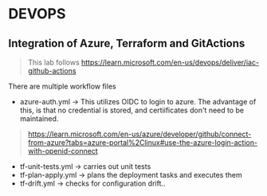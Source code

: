 # DEVOPS
## Integration of Azure, Terraform and GitActions

> This lab follows  https://learn.microsoft.com/en-us/devops/deliver/iac-github-actions

There are multiple workflow files 
- azure-auth.yml -> This utilizes OIDC to login to azure. The advantage of this, is that no credential is stored, and certiificates don't need to be maintained.

>https://learn.microsoft.com/en-us/azure/developer/github/connect-from-azure?tabs=azure-portal%2Clinux#use-the-azure-login-action-with-openid-connect

- tf-unit-tests.yml -> carries out unit tests 
- tf-plan-apply.yml -> plans the deployment tasks and executes them 
- tf-drift.yml -> checks for configuration drift..

